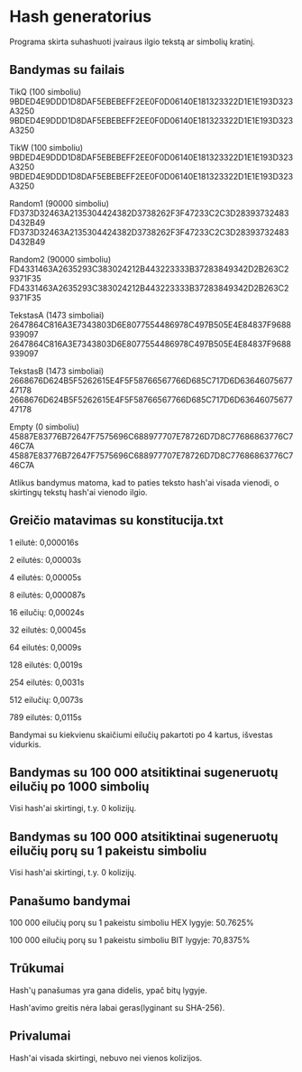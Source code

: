 
# Hash generatorius

Programa skirta suhashuoti įvairaus ilgio tekstą ar simbolių kratinį.


## Bandymas su failais

TikQ (100 simboliu)
9BDED4E9DDD1D8DAF5EBEBEFF2EE0F0D06140E181323322D1E1E193D323A3250
9BDED4E9DDD1D8DAF5EBEBEFF2EE0F0D06140E181323322D1E1E193D323A3250

TikW (100 simboliu)
9BDED4E9DDD1D8DAF5EBEBEFF2EE0F0D06140E181323322D1E1E193D323A3250
9BDED4E9DDD1D8DAF5EBEBEFF2EE0F0D06140E181323322D1E1E193D323A3250

Random1 (90000 simboliu)
FD373D32463A2135304424382D3738262F3F47233C2C3D28393732483D432B49
FD373D32463A2135304424382D3738262F3F47233C2C3D28393732483D432B49

Random2 (90000 simboliu)
FD4331463A2635293C383024212B443223333B37283849342D2B263C29371F35
FD4331463A2635293C383024212B443223333B37283849342D2B263C29371F35

TekstasA (1473 simboliai)
2647864C816A3E7343803D6E8077554486978C497B505E4E84837F9688939097
2647864C816A3E7343803D6E8077554486978C497B505E4E84837F9688939097

TekstasB (1473 simboliai)
2668676D624B5F5262615E4F5F58766567766D685C717D6D6364607567747178
2668676D624B5F5262615E4F5F58766567766D685C717D6D6364607567747178

Empty (0 simboliu)
45887E83776B72647F7575696C688977707E78726D7D8C77686863776C746C7A
45887E83776B72647F7575696C688977707E78726D7D8C77686863776C746C7A

Atlikus bandymus matoma, kad to paties teksto hash'ai visada vienodi, o skirtingų tekstų hash'ai vienodo ilgio.
## Greičio matavimas su konstitucija.txt

1 eilutė:    0,000016s

2 eilutės:   0,00003s

4 eilutės:   0,00005s

8 eilutės:   0,000087s

16 eilučių:  0,00024s

32 eilutės:  0,00045s

64 eilutės:  0,0009s

128 eilutės: 0,0019s

254 eilutės: 0,0031s

512 eilučių: 0,0073s

789 eilutės: 0,0115s

Bandymai su kiekvienu skaičiumi eilučių pakartoti po 4 kartus, išvestas vidurkis.
## Bandymas su 100 000 atsitiktinai sugeneruotų eilučių po 1000 simbolių

Visi hash'ai skirtingi, t.y. 0 kolizijų.
## Bandymas su 100 000 atsitiktinai sugeneruotų eilučių porų su 1 pakeistu simboliu

Visi hash'ai skirtingi, t.y. 0 kolizijų.
## Panašumo bandymai

100 000 eilučių porų su 1 pakeistu simboliu HEX lygyje: 50.7625%

100 000 eilučių porų su 1 pakeistu simboliu BIT lygyje: 70,8375%

## Trūkumai

Hash'ų panašumas yra gana didelis, ypač bitų lygyje.

Hash'avimo greitis nėra labai geras(lyginant su SHA-256).
## Privalumai

Hash'ai visada skirtingi, nebuvo nei vienos kolizijos.
